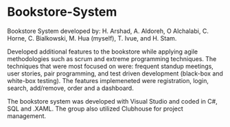 # Bookstore-System
Bookstore System developed by: H. Arshad, A. Aldoreh, O Alchalabi, C. Horne, C. Bialkowski, M. Hua (myself), T. Ivue, and H. Stam.

Developed additional features to the bookstore while applying agile methodologies such as scrum and extreme programming techniques. The techniques that were most focused on were: frequent standup meetings, user stories, pair programming, and test driven development (black-box and white-box testing).
The features implemeneted were registration, login, search, add/remove, order and a dashboard.

The bookstore system was developed with Visual Studio and coded in C#, SQL and .XAML. The group also utilized Clubhouse for project management.

